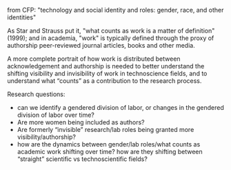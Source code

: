from CFP: "technology and social identity and roles:  gender, race, and other identities"

As Star and Strauss put it, "what counts as work is a matter of definition" (1999); and in academia, "work" is typically defined through the proxy of authorship peer-reviewed journal articles, books and other media. 


A more complete portrait of how work is distributed between acknowledgement and authorship is needed to better understand the shifting visibility and invisibility of work in technoscience fields, and to understand what “counts” as a contribution to the research process.


Research questions:
- can we identify a gendered division of labor, or changes in the gendered division of labor over time?
- Are more women being included as authors?
- Are formerly “invisible” research/lab roles being granted more visibility/authorship?
- how are the dynamics between gender/lab roles/what counts as academic work shifting over time? how are they shifting between “straight” scientific vs technoscientific fields?
